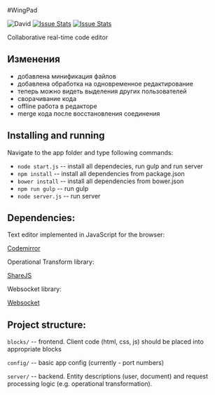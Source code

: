#WingPad

![David](https://david-dm.org/yandex-shri-minsk-2014/team-1.png)
[![Issue Stats](http://issuestats.com/github/yandex-shri-minsk-2014/team-1/badge/pr)](http://issuestats.com/github/yandex-shri-minsk-2014/team-1)
[![Issue Stats](http://issuestats.com/github/yandex-shri-minsk-2014/team-1/badge/issue)](http://issuestats.com/github/yandex-shri-minsk-2014/team-1)

Collaborative real-time code editor

## Изменения
* добавлена минификация файлов
* добавлена обработка на одновременное редактирование
* теперь можно видеть выделения других пользователей
* сворачивание кода
* offline работа в редакторе
* merge кода после восстановления соединения

## Installing and running

Navigate to the app folder and type following commands:

* `node start.js` -- install all dependecies, run gulp and run server
* `npm install`  -- install all dependencies from package.json
* `bower install` -- install all dependencies from bower.json
* `npm run gulp` -- run gulp
* `node server.js` -- run server

## Dependencies:

Text editor implemented in JavaScript for the browser:

[Codemirror](http://codemirror.net/)

Operational Transform library:

[ShareJS](http://sharejs.org/)

Websocket library:

[Websocket](https://github.com/einaros/ws)

## Project structure:

`blocks/` -- frontend. Client code (html, css, js) should be placed into appropriate blocks

`config/` -- basic app config (currently - port numbers)

`server/` -- backend. Entity descriptions (user, document) and request processing logic (e.g. operational transformation).
